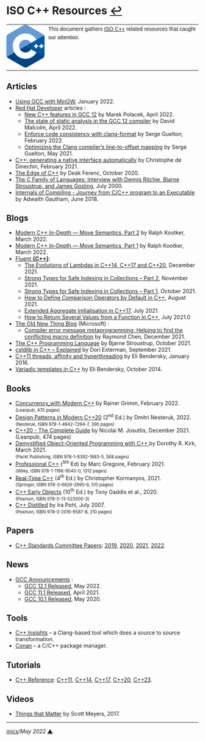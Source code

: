 # <span id="top">ISO C++ Resources</span> <span style="size:20%;"><a href="README.md">↩</a></span>

<table style="font-family:Helvetica,Arial;font-size:14px;line-height:1.6;">
  <tr>
  <td style="border:0;padding:0 10px 0 0;;min-width:100px;"><a href="https://isocpp.org/" rel="external"><img src="docs/images/cpp_logo.png" width="100" alt="ISO C++"/></a></td>
  <td style="border:0;padding:0;vertical-align:text-top;">This document gathers <a href="https://isocpp.org/" rel="external">ISO C++</a> related resources that caught our attention.
  </td>
  </tr>
</table>

## <span id="articles">Articles</span>

- [Using GCC with MinGW](https://code.visualstudio.com/docs/cpp/config-mingw), January 2022.
- [Red Hat Developer](https://developers.redhat.com/) articles :
  - [New C++ features in GCC 12][article_placek] by Marek Polacek, April 2022.
  - [The state of static analysis in the GCC 12 compiler][article_malcolm] by David Malcolm, April 2022.
  - [Enforce code consistency with clang-format][article_guelton_format] by Serge Guelton, February 2022.
  - [Optimizing the Clang compiler’s line-to-offset mapping][article_guelton_mapping] by Serge Guelton, May 2021.
- [C++: generating a native interface automatically][article_dinechin] by Christophe de Dinechin, February 2021.
- [The Edge of C++][article_ferenc] by Deák Ferenc, October 2020.
- [The C Family of Languages: Interview with Dennis Ritchie, Bjarne Stroustrup, and James Gosling][article_ritchie], July 2000.
- [Internals of Compiling - Journey from C/C++ program to an Executable][article_gautham] by Adwaith Gautham, June 2018.

## <span id="blogs">Blogs</span>

- [Modern C++ In-Depth — Move Semantics, Part 2][blog_kootker_2] by Ralph Kootker, March 2022.
- [Modern C++ In-Depth — Move Semantics, Part 1][blog_kootker_1] by Ralph Kootker, March 2022.
- [Fluent **{**C**++}**](https://www.fluentcpp.com/):
  - [The Evolutions of Lambdas in C++14, C++17 and C++20](https://www.fluentcpp.com/2021/12/13/the-evolutions-of-lambdas-in-c14-c17-and-c20/), December 2021.
  - [Strong Types for Safe Indexing in Collections – Part 2](https://www.fluentcpp.com/2021/11/04/strong-types-for-safe-indexing-in-collections-part-2/), November 2021.
  - [Strong Types for Safe Indexing in Collections – Part 1](https://www.fluentcpp.com/2021/10/31/strong-types-for-safe-indexing-in-collections-part-1/), October 2021.
  - [How to Define Comparison Operators by Default in C++](https://www.fluentcpp.com/2021/08/23/how-to-define-comparison-operators-by-default-in-c/), August 2021.
  - [Extended Aggregate Initialisation in C++17](https://www.fluentcpp.com/2021/07/17/extended-aggregate-initialisation-in-c17/), July 2021.
  - [How to Return Several Values from a Function in C++](https://www.fluentcpp.com/2021/07/09/how-to-return-several-values-from-a-function-in-c/), July 2021.0
- [The Old New Thing Blog](https://devblogs.microsoft.com/oldnewthing/) (Microsoft) :
  - [Compiler error message metaprogramming: Helping to find the conflicting macro definition](https://devblogs.microsoft.com/oldnewthing/20211206-00/?p=106002) by Raymond Chen, December 2021.
- [The C++ Programming Language](https://www.stroustrup.com/C++.html) by Bjarne Stroustrup, October 2021.
- [cstdlib in C++ – Explained](https://www.incredibuild.com/blog/cstdlib-in-c-explained) by Dori Exterman, September 2021.
- [C++11 threads, affinity and hyperthreading][blog_bendersky_2016] by Eli Bendersky, January 2016.
- [Variadic templates in C++][blog_benderksy_2014] by Eli Bendersky, October 2014.

## <span id="books">Books</span>

- [Concurrency_with Modern C++][book_grimm] by Rainer Grimm, February 2022.<br/><span style="font-size:80%;">(Leanpub, 475 pages)</span>
- [Design Patterns in Modern C++20][book_nesteruk] (2<sup>nd</sup> Ed.) by Dmitri Nesteruk, 2022.<br/><span style="font-size:80%;">(Nesteruk, ISBN 978-1-4842-7294-7, 390 pages)</span>
- [C++20 - The Complete Guide][book_josuttis] by Nicolai M. Josuttis, December 2021.<br/><span style="">(Leanpub, 474 pages)</span>
- [Demystified Object-Oriented Programming with C++ ][book_kirk] by Dorothy R. Kirk, March 2021.<br/><span style="font-size:80%;">(Packt Publishing, ISBN 978-1-8392-1883-5, 568 pages)</span>
- [Professional C++][book_gregoire] (<sup>5th</sup> Ed) by Marc Gregoire, February 2021.<br/><span style="font-size:80%;">(Wiley, ISBN 978-1-1196-9540-0, 1312 pages)</span>
- [Real-Time C++][book_kormanyos] (4<sup>th</sup> Ed.) by Christopher Kormanyos, 2021.<br/><span style="font-size:80%;">(Springer, ISBN 978-3-6626-2995-6, 510 pages)</span>
- [C++ Early Objects][book_gaddis] (10<sup>th</sup> Ed.) by Tony Gaddis et al., 2020.<br/><span style="font-size:80%;">(Pearson, ISBN 978-0-13-523500-3)</span>
- [C++ Distilled][book_pohl] by Ira Pohl, July 2007.<br/><span style="font-size:80%;">(Pearson, ISBN 978-0-2016-9587-8, 210 pages)</span>

## <span id="papers">Papers</span>

- [C++ Standards Committee Papers](https://www.open-std.org/jtc1/sc22/wg21/docs/papers/): [2019](https://www.open-std.org/jtc1/sc22/wg21/docs/papers/2019/), [2020](https://www.open-std.org/jtc1/sc22/wg21/docs/papers/2020/), [2021](https://www.open-std.org/jtc1/sc22/wg21/docs/papers/2021/), [2022](https://www.open-std.org/jtc1/sc22/wg21/docs/papers/2022/).

## <span id="news">News</span>

- [GCC Announcements](https://gcc.gnu.org/pipermail/gcc-announce/) :
  - [GCC 12.1 Released](https://gcc.gnu.org/pipermail/gcc/2022-May/238653.html), May 2022.
  - [GCC 11.1 Released](https://gcc.gnu.org/pipermail/gcc-announce/2021/000166.html), April 2021.
  - [GCC 10.1 Released](https://gcc.gnu.org/pipermail/gcc-announce/2020/000163.html), May 2020.

## <span id="tools">Tools</span>

- [C++ Insights](https://cppinsights.io/about.html) &ndash; a Clang-based tool which does a source to source transformation.
- [Conan](https://conan.io/downloads.html) &ndash; a C/C++ package manager.

## <span id="tutorials">Tutorials</span>

- [C++ Reference](https://en.cppreference.com/w/): [C++11](https://en.cppreference.com/w/cpp/11), [C++14](https://en.cppreference.com/w/cpp/14), [C++17](https://en.cppreference.com/w/cpp/17), [C++20](https://en.cppreference.com/w/cpp/20), [C++23](https://en.cppreference.com/w/cpp/23).

## <span id="videos">Videos</span>

- [Things that Matter][video_meyers] by Scott Meyers, 2017.

***

*[mics](https://lampwww.epfl.ch/~michelou/)/May 2022* [**&#9650;**](#top)
<span id="bottom">&nbsp;</span>

<!-- href links -->

[article_dinechin]: ttps://grenouillebouillie.wordpress.com/2021/02/07/c-generating-a-native-interface-automatically/
[article_ferenc]: https://accu.org/journals/overload/28/159/deak/
[article_gautham]: https://www.pwnthebox.net/reverse/engineering/and/binary/exploitation/series/2018/06/21/internals-of-compiling-Journey-from-C-program-to-an-executable.html
[article_guelton_format]: https://developers.redhat.com/articles/2022/02/25/enforce-code-consistency-clang-format
[article_guelton_mapping]: https://developers.redhat.com/blog/2021/05/04/optimizing-the-clang-compilers-line-to-offset-mapping
[article_malcolm]: https://developers.redhat.com/articles/2022/04/12/state-static-analysis-gcc-12-compiler
[article_placek]: https://developers.redhat.com/articles/2022/04/25/new-c-features-gcc-12
[article_ritchie]: http://www.gotw.ca/publications/c_family_interview.htm
[blog_benderksy_2014]: https://eli.thegreenplace.net/2014/variadic-templates-in-c/
[blog_bendersky_2016]: https://eli.thegreenplace.net/2016/c11-threads-affinity-and-hyperthreading/
[blog_kootker_2]: https://medium.com/factset/modern-c-in-depth-move-semantics-part-2-4c53e90d5f2
[blog_kootker_1]: https://medium.com/factset/modern-c-in-depth-move-semantics-part-1-8a29d33944e4
[book_gaddis]: https://www.pearson.com/store/p/starting-out-with-c-early-objects/P100002716184/9780135213698
[book_gregoire]: https://www.wiley.com/en-us/Professional+C%2B%2B%2C+5th+Edition-p-9781119695400
[book_grimm]: https://leanpub.com/concurrencywithmodernc
[book_josuttis]: https://cppstd20.com/
[book_kirk]: https://www.packtpub.com/product/demystifying-object-oriented-programming-with-c/9781839218835
[book_kormanyos]: https://www.springer.com/gp/book/9783662629956
[book_nesteruk]: https://www.springerprofessional.de/en/design-patterns-in-modern-c-20/19833000
[book_pohl]: https://www.amazon.com/Distilled-Concise-Reference-Style-Guide/dp/0201695871
[video_meyers]: https://dconf.org/2017/talks/meyers.html
